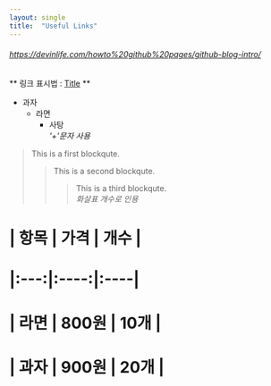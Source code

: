 ```yaml
---
layout: single
title:  "Useful Links"
---
```


###### https://devinlife.com/howto%20github%20pages/github-blog-intro/  

** 링크 표시법 : [Title](link) **  

+ 과자  
  + 라면  
    + 사탕  
*'+'문자 사용*
    
> This is a first blockqute.
>> This is a second blockqute.
>>> This is a third blockqute.  
*화살표 개수로 인용*  

# | 항목 | 가격 | 개수 |  
# |:---:|:----:|:----|  
# | 라면 | 800원 | 10개 |  
# | 과자 | 900원 | 20개 |  

